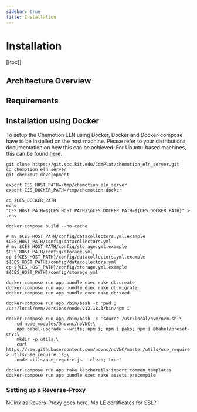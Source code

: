 ```yaml
---
sidebar: true
title: Installation
---
```


# Installation

[[toc]]

## Architecture Overview

## Requirements

## Installation using Docker

To setup the Chemotion ELN using Docker, Docker and Docker-compose have to be installed on the host machine. Please refer to your distributions documentation on how this can be achieved. For Ubuntu-based machines, this can be found [here](https://docs.docker.com/engine/install/ubuntu/).

```
git clone https://git.scc.kit.edu/ComPlat/chemotion_eln_server.git
cd chemotion_eln_server
git checkout development

export CES_HOST_PATH=/tmp/chemotion_eln_server
export CES_DOCKER_PATH=/tmp/chemotion-docker

cd $CES_DOCKER_PATH
echo "CES_HOST_PATH=${CES_HOST_PATH}\nCES_DOCKER_PATH=${CES_DOCKER_PATH}" > .env

docker-compose build --no-cache

# mv $CES_HOST_PATH/config/datacollectors.yml.example $CES_HOST_PATH/config/datacollectors.yml
# mv $CES_HOST_PATH/config/storage.yml.example $CES_HOST_PATH/config/storage.yml
cp ${CES_HOST_PATH}/config/datacollectors.yml.example ${CES_HOST_PATH}/config/datacollectors.yml
cp ${CES_HOST_PATH}/config/storage.yml.example ${CES_HOST_PATH}/config/storage.yml

docker-compose run app bundle exec rake db:create
docker-compose run app bundle exec rake db:migrate
docker-compose run app bundle exec rake db:seed

docker-compose run app /bin/bash -c 'pwd ; /usr/local/nvm/versions/node/v12.18.3/bin/npm i'

docker-compose run app /bin/bash -c 'source /usr/local/nvm/nvm.sh;\
    cd node_modules/@novnc/noVNC;\
    npx babel-upgrade --write; npm i; npm i pako; npm i @babel/preset-env;\
    mkdir -p utils;\
    curl https://raw.githubusercontent.com/novnc/noVNC/master/utils/use_require.js > utils/use_require.js;\
    node utils/use_require.js --clean; true'

docker-compose run app rake ketcherails:import:common_templates
docker-compose run app bundle exec rake assets:precompile
```

### Setting up a Reverse-Proxy

NGinx as Revers-Proxy goes here. Mb LE certificates for SSL?
